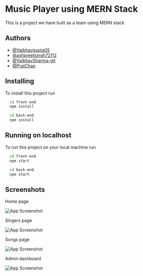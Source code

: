 
# Music Player using MERN Stack

This is a project we have built as a team using MERN stack

## Authors

- [@Vaibhavgupta05](https://www.github.com/Vaibhavgupta05)
- [@ashpreetsingh72112](https://github.com/ashpreetsingh72112)
- [@VaibhavSharma-git](https://www.github.com/VaibhavSharma-git)
- [@PratChan](https://www.github.com/PratChan)

## Installing

To install this project run

```bash
  cd front-end
  npm install

  cd back-end
  npm install
```
## Running on localhost

To run this project on your local machine run

```bash
  cd front-end
  npm start

  cd back-end
  npm start
```
  
## Screenshots
Home page

![App Screenshot](https://i.postimg.cc/KjN501Qh/image.png)

Singers page

![App Screenshot](https://i.postimg.cc/K8VDpS7j/image.png)

Songs page

![App Screenshot](https://i.postimg.cc/sxVYGVz6/image.png)

Admin dashboard

![App Screenshot](https://i.postimg.cc/59n75rrY/image.png)
